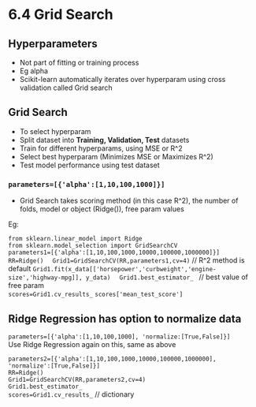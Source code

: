 # 6.4 Grid Search

## Hyperparameters
* Not part of fitting or training process
* Eg alpha
* Scikit-learn automatically iterates over hyperparam using cross validation called Grid search

## Grid Search
* To select hyperparam
* Split dataset into **Training, Validation, Test** datasets
* Train for different hyperparams, using MSE or R^2
* Select best hyperparam (Minimizes MSE or Maximizes R^2)
* Test model performance using test dataset

### `parameters=[{'alpha':[1,10,100,1000]}]`


* Grid Search takes scoring method (in this case R^2), the number of folds, model or object (Ridge()), free param values

Eg:

`from sklearn.linear_model import Ridge`  
`from sklearn.model_selection import GridSearchCV`  
`parameters1=[{'alpha':[1,10,100,1000,10000,100000,1000000]}] ` 
`RR=Ridge()  `
`Grid1=GridSearchCV(RR,parameters1,cv=4)` // R^2 method is default
`Grid1.fit(x_data[['horsepower','curbweight','engine-size','highway-mpg]], y_data)  `
`Grid1.best_estimator_ ` // best value of free param  
`scores=Grid1.cv_results_`
`scores['mean_test_score']`  

## Ridge Regression has option to normalize data
`parameters=[{'alpha':[1,10,100,1000], 'normalize:[True,False]}]`  
Use Ridge Regression again on this, same as above  

`parameters2=[{'alpha':[1,10,100,1000,10000,100000,1000000], 'normalize':[True,False]}] `   
`RR=Ridge()  `  
`Grid1=GridSearchCV(RR,parameters2,cv=4)`  
`Grid1.best_estimator_ `   
`scores=Grid1.cv_results_`  // dictionary